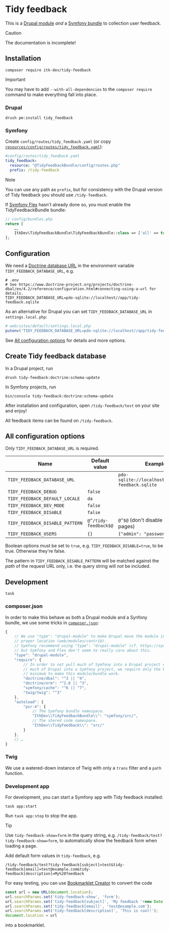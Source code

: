 # Tidy feedback

This is a [Drupal module](https://www.drupal.org/docs/user_guide/en/understanding-modules.html) *and* a [Symfony
bundle](https://symfony.com/doc/current/bundles.html) to collection user feedback.

> [!CAUTION]
> The documentation is incomplete!

## Installation

``` shell
composer require itk-dev/tidy-feedback
```

> [!IMPORTANT]
> You may have to add `--with-all-dependencies` to the `composer require` command to make everything fall into place.

### Drupal

``` shell
drush pm:install tidy_feedback
```

### Symfony

Create `config/routes/tidy_feedback.yaml` (or copy
[`resources/config/routes/tidy_feedback.yaml`](resources/config/routes/tidy_feedback.yaml)):

``` yaml
#config/routes/tidy_feedback.yaml
tidy_feedback:
  resource: "@TidyFeedbackBundle/config/routes.php"
  prefix: /tidy-feedback
```

> [!NOTE]
> You can use any path as `prefix`, but for consistency with the Drupal version of Tidy feedback you should use
> `/tidy-feedback`.

If [Symfony Flex](https://symfony.com/doc/current/setup/flex.html) hasn't already done so, you must enable the
TidyFeedbackBundle bundle:

``` php
// config/bundles.php
return [
    …,
    ItkDev\TidyFeedbackBundle\TidyFeedbackBundle::class => ['all' => true],
];
```

## Configuration

We need a [Doctrine database
URL](https://www.doctrine-project.org/projects/doctrine-dbal/en/4.2/reference/configuration.html#connecting-using-a-url)
in the environment variable `TIDY_FEEDBACK_DATABASE_URL`, e.g.

``` dotenv
# .env
# See https://www.doctrine-project.org/projects/doctrine-dbal/en/4.2/reference/configuration.html#connecting-using-a-url for details.
TIDY_FEEDBACK_DATABASE_URL=pdo-sqlite://localhost//app/tidy-feedback.sqlite
```

As an alternative for Drupal you can set `TIDY_FEEDBACK_DATABASE_URL` in `settings.local.php`:

``` php
# web/sites/default/settings.local.php
putenv('TIDY_FEEDBACK_DATABASE_URL=pdo-sqlite://localhost//app/tidy-feedback.sqlite');
```

See [All configuration options](#all-configuration-options) for details and more options.

## Create Tidy feedback database

In a Drupal project, run

``` shell
drush tidy-feedback:doctrine:schema-update

```

In Symfony projects, run

``` shell
bin/console tidy-feedback:doctrine:schema-update
```

After installation and configuration, open `/tidy-feedback/test` on your site and enjoy!

All feedback items can be found on `/tidy-feedback`.

## All configuration options

Only `TIDY_FEEDBACK_DATABASE_URL` is required.

| Name                            | Default value        | Example                                            |
|---------------------------------|----------------------|----------------------------------------------------|
| `TIDY_FEEDBACK_DATABASE_URL`    |                      | `pdo-sqlite://localhost//app/tidy-feedback.sqlite` |
| `TIDY_FEEDBACK_DEBUG`           | `false`              |                                                    |
| `TIDY_FEEDBACK_DEFAULT_LOCALE`  | `da`                 |                                                    |
| `TIDY_FEEDBACK_DEV_MODE`        | `false`              |                                                    |
| `TIDY_FEEDBACK_DISABLE`         | `false`              |                                                    |
| `TIDY_FEEDBACK_DISABLE_PATTERN` | `@^/tidy-feedback$@` | `@^$@` (don't disable on all pages)                |
| `TIDY_FEEDBACK_USERS`           | `{}`                 | `{"admin": "password"}`                            |

Boolean options must be set to `true`, e.g. `TIDY_FEEDBACK_DISABLE=true`, to be true. Otherwise they're false.

The pattern in `TIDY_FEEDBACK_DISABLE_PATTERN` will be matched against the *path* of the request URL only, i.e. the
query string will *not* be included.

## Development

``` shell
task
```

### composer.json

In order to make this behave as both a Drupal module and a Synfony bundle, we use some tricks in
[`composer.json`](./composer.json):

``` javascript annotate
{
    // We use "type": "drupal-module" to make Drupal move the module into the
    // proper location (web/modules/contrib).
    // Symfony recommend using "type": "drupal-module" (cf. https://symfony.com/doc/current/bundles/best_practices.html#installation),
    // but Symfony and Flex don't seem to really care about this.
    "type": "drupal-module",
    "require": {
        // In order to not pull much of Symfony into a Drupal project or (worse)
        // much of Drupal into a Symfony project, we require only the bare
        // minimum to make this module/bundle work.
        "doctrine/dbal": "^3 || ^4",
        "doctrine/orm": "^2.8 || ^3",
        "symfony/cache": "^6 || ^7",
        "twig/twig": "^3"
    },
    "autoload": {
        "psr-4": {
            // The Symfony bundle namespace.
            "ItkDev\\TidyFeedbackBundle\\": "symfony/src/",
            // The shared code namespace.
            "ItkDev\\TidyFeedback\\": "src/"
        }
    },
    // …
}
```

### Twig

We use a watered-down instance of Twig with only a `trans` filter and a `path` function.

### Development app

For development, you can start a Symfony app with Tidy feedback installed:

``` shell
task app:start
```

Run `task app:stop` to stop the app.

> [!TIP]
> Use `tidy-feedback-show=form` in the query string, e.g. `/tidy-feedback/test?tidy-feedback-show=form`, to
> automatically show the feedback form when loading a page.
>
> Add default form values in `tidy-feedback`, e.g.
>
> ``` plain
> /tidy-feedback/test?tidy-feedback[subject]=test&tidy-feedback[email]=test@example.com&tidy-feedback[description]=My%20feedback
> ```

For easy testing, you can use [Bookmarklet Creator](https://mrcoles.com/bookmarklet/) to convert the code

``` javascript
const url = new URL(document.location);
url.searchParams.set('tidy-feedback-show', 'form');
url.searchParams.set('tidy-feedback[subject]', 'My feedback '+new Date().toISOString());
url.searchParams.set('tidy-feedback[email]', 'test@example.com');
url.searchParams.set('tidy-feedback[description]', 'This is cool!');
document.location = url
```

into a bookmarklet.
